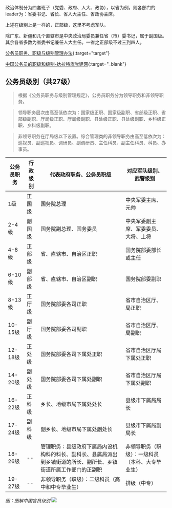 
政治体制分为四套班子（党委、政府、人大、政协），以省为例，则各部门的leader为：省委书记、省长、省人大主任、省政协主席。

上述在级别上是一样的，正部级，这里不考虑军队。


除广东、新疆和几个直辖市是中央政治局委员兼任省（市）委书记，属于副国级。其余各省多数为省委书记兼任人大主任。一省之正部级不过三到四人。


[公务员职务、职级与级别管理办法](https://www.gov.cn/xinwen/2020-03/15/content_5491492.htm){:target="target"}

[中国公务员的职级和级别-达拉特旗党建网](http://www.dltdjw.gov.cn/ywgz/gwygl/202303/t20230309_3357858.html){:target="_blank"}

## 公务员级别（共27级）

>根据《公务员职务与级别管理规定》，公务员职务分为领导职务和非领导职务。

>领导职务层次由高至低依次为：国家级正职、国家级副职、省部级正职、省部级副职、厅局级正职、厅局级副职、县处级正职、县处级副职、乡科级正职、乡科级副职。

>非领导职务在厅局级以下设置。综合管理类的非领导职务由高至低依次为：巡视员、副巡视员、调研员、副调研员、主任科员、副主任科员、科员、办事员。


| 公务员职务 | 行政级别 | 代表政府职务、公务员职级 | 对应军队级别、武警级别 |
| ---------- | -------- | -------------------------- | ------------------------ |
| 1级       | 正国级 | 国务院总理                 | 中央军委主席、元帅      |
| 2-4级     | 副国级 | 国务院副总理、国务委员    | 中央军委副主席、军委委员、大将、上将 |
| 4-8级     | 正部级 | 省、直辖市、自治区正职   | 国务院部委部长或主任     |
| 6-10级    | 副部级 | 省、直辖市、自治区副职   | 国务院部委副职           |
| 8-13级    | 正厅级 | 国务院部委各司正职       | 省市自治区厅、局正职     |
| 10-15级   | 副厅级 | 国务院部委各司副职       | 省市自治区厅、局副职     |
| 12-18级   | 正处级 | 国务院部委各司下属处正职 | 省市自治区厅局下属处正职  |
| 14-20级   | 副处级 | 国务院部委各司下属处副职 | 省市自治区厅局下属处副职  |
| 16-22级   | 正科级 | 乡长、地级市局下属处处长  | 县级市下属局局长           |
| 17-24级   | 副科级 | 副乡长、地级市局下属处副处长 | 县级市下属局副局长       |
| 18-26级   | --       | 管理职务：县级政府下属局内设机构科的科长、副科长、县属局派出到乡镇街道的所长、副所长、乡镇街道所属工作部门的正副职 | 非领导职务（职级）：一级科员（本科、大专毕业生） |
| 19-27级   | --       | 非领导职务（职级）：二级科员（高中和中专毕业生） | 排级（中专） |

*图：图解中国官员级别*
![](https://cdn.jsdelivr.net/gh/Jin-Pengyu/image-bed/img/Politics%20-%20ChineseOfficials2013%20-%20cnpolitics.jpg)
